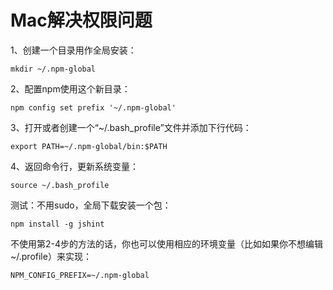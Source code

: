 # Mac解决权限问题

1、创建一个目录用作全局安装：

```
mkdir ~/.npm-global
```

2、配置npm使用这个新目录：

```
npm config set prefix '~/.npm-global'
```

3、打开或者创建一个“~/.bash_profile”文件并添加下行代码：

```
export PATH=~/.npm-global/bin:$PATH
```

4、返回命令行，更新系统变量：

```
source ~/.bash_profile
```

测试：不用sudo，全局下载安装一个包：

```
npm install -g jshint
```

不使用第2-4步的方法的话，你也可以使用相应的环境变量（比如如果你不想编辑~/.profile）来实现：

```
NPM_CONFIG_PREFIX=~/.npm-global
```

